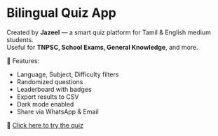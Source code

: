 # Bilingual Quiz App

Created by **Jazeel** — a smart quiz platform for Tamil & English medium students.  
Useful for **TNPSC, School Exams, General Knowledge**, and more.

🎯 Features:
- Language, Subject, Difficulty filters
- Randomized questions
- Leaderboard with badges
- Export results to CSV
- Dark mode enabled
- Share via WhatsApp & Email

🔗 [Click here to try the quiz](https://quizbilingual.github.io/bilingual-quiz/)
